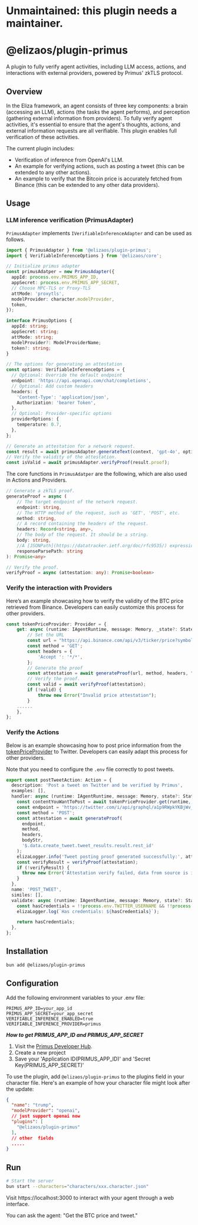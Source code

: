 # Unmaintained: this plugin needs a maintainer.

# @elizaos/plugin-primus

A plugin to fully verify agent activities, including LLM access, actions, and interactions with external providers,
powered by Primus' zkTLS protocol.

## Overview

In the Eliza framework, an agent consists of three key components: a brain (accessing an LLM), actions (the tasks the
agent performs), and perception (gathering external information from providers). To fully verify agent activities, it's
essential to ensure that the agent's thoughts, actions, and external information requests are all verifiable. This
plugin enables full verification of these activities.

The current plugin includes:

- Verification of inference from OpenAI's LLM.
- An example for verifying actions, such as posting a tweet (this can be extended to any other actions).
- An example to verify that the Bitcoin price is accurately fetched from Binance (this can be extended to any other data
  providers).

## Usage

### LLM inference verification (PrimusAdapter)

`PrimusAdapter` implements `IVerifiableInferenceAdapter` and can be used as follows.

```typescript
import { PrimusAdapter } from '@elizaos/plugin-primus';
import { VerifiableInferenceOptions } from '@elizaos/core';

// Initialize primus adapter
const primusAdatper = new PrimusAdapter({
  appId: process.env.PRIMUS_APP_ID,
  appSecret: process.env.PRIMUS_APP_SECRET,
  // Choose MPC-TLS or Proxy-TLS
  attMode: 'proxytls',
  modelProvider: character.modelProvider,
  token,
});

interface PrimusOptions {
  appId: string;
  appSecret: string;
  attMode: string;
  modelProvider?: ModelProviderName;
  token?: string;
}

// The options for generating an attestation
const options: VerifiableInferenceOptions = {
  // Optional: Override the default endpoint
  endpoint: 'https://api.openapi.com/chat/completions',
  // Optional: Add custom headers
  headers: {
    'Content-Type': 'application/json',
    Authorization: 'bearer Token',
  },
  // Optional: Provider-specific options
  providerOptions: {
    temperature: 0.7,
  },
};

// Generate an attestation for a network request.
const result = await primusAdapter.generateText(context, 'gpt-4o', options);
// Verify the validity of the attestation.
const isValid = await primusAdapter.verifyProof(result.proof);
```

The core functions in `PrimusAdatper` are the following, which are also used in Actions and Providers.

```typescript
// Generate a zkTLS proof.
generateProof = async (
    // The target endpoint of the network request.
    endpoint: string,
    // The HTTP method of the request, such as 'GET', 'POST', etc.
    method: string,
    // A record containing the headers of the request.
    headers: Record<string, any>,
    // The body of the request. It should be a string.
    body: string,
    //A [JSONPath](https://datatracker.ietf.org/doc/rfc9535/) expression to locate the specific field in the response you want to attest.
    responseParsePath: string
): Promise<any>

// Verify the proof.
verifyProof = async (attestation: any): Promise<boolean>

```

### Verify the interaction with Providers

Here’s an example showcasing how to verify the validity of the BTC price retrieved from Binance. Developers can easily customize this process for other providers.

```typescript
const tokenPriceProvider: Provider = {
    get: async (runtime: IAgentRuntime, message: Memory, _state?: State) => {
        // Set the URL
        const url = "https://api.binance.com/api/v3/ticker/price?symbol=BTCUSDT";
        const method = 'GET';
        const headers = {
            'Accept	': '*/*',
        };
        // Generate the proof
        const attestation = await generateProof(url, method, headers, "", "$.price");
        // Verify the proof.
        const valid = await verifyProof(attestation);
        if (!valid) {
            throw new Error("Invalid price attestation");
        }
    ......
    },
};
```

### Verify the Actions

Below is an example showcasing how to post price information from the [tokenPriceProvider](./src/providers/tokenPriceProvider.ts) to Twitter. Developers can easily adapt this process for other providers.

Note that you need to configure the `.env` file correctly to post tweets.

```typescript
export const postTweetAction: Action = {
  description: 'Post a tweet on Twitter and be verified by Primus',
  examples: [],
  handler: async (runtime: IAgentRuntime, message: Memory, state?: State): Promise<boolean> => {
    const contentYouWantToPost = await tokenPriceProvider.get(runtime, message, state);
    const endpoint = 'https://twitter.com/i/api/graphql/a1p9RWpkYKBjWv_I3WzS-A/CreateTweet';
    const method = 'POST';
    const attestation = await generateProof(
      endpoint,
      method,
      headers,
      bodyStr,
      '$.data.create_tweet.tweet_results.result.rest_id'
    );
    elizaLogger.info('Tweet posting proof generated successfully:', attestation);
    const verifyResult = verifyProof(attestation);
    if (!verifyResult) {
      throw new Error('Attestation verify failed, data from source is illegality');
    }
  },
  name: 'POST_TWEET',
  similes: [],
  validate: async (runtime: IAgentRuntime, message: Memory, state?: State) => {
    const hasCredentials = !!process.env.TWITTER_USERNAME && !!process.env.TWITTER_PASSWORD;
    elizaLogger.log(`Has credentials: ${hasCredentials}`);

    return hasCredentials;
  },
};
```

## Installation

```bash
bun add @elizaos/plugin-primus
```

## Configuration

Add the following environment variables to your .env file:

```
PRIMUS_APP_ID=your_app_id
PRIMUS_APP_SECRET=your_app_secret
VERIFIABLE_INFERENCE_ENABLED=true
VERIFIABLE_INFERENCE_PROVIDER=primus
```

**_How to get PRIMUS_APP_ID and PRIMUS_APP_SECRET_**

1. Visit the [Primus Developer Hub](https://dev.primuslabs.xyz/).
2. Create a new project
3. Save your 'Application ID(PRIMUS_APP_ID)' and 'Secret Key(PRIMUS_APP_SECRET)'

To use the plugin, add `@elizaos/plugin-primus` to the plugins field in your character file. Here's an example of how your character file might look after the update:

```json
{
  "name": "trump",
  "modelProvider": "openai",
  // just support openai now
  "plugins": [
    "@elizaos/plugin-primus"
  ],
  // other  fields
  .....
}
```

## Run

```bash
# Start the server
bun start --characters="characters/xxx.character.json"
```

Visit https://localhost:3000 to interact with your agent through a web interface.

You can ask the agent: "Get the BTC price and tweet."
